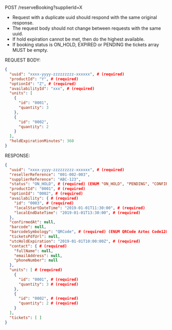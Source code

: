 POST /reserveBooking?supplierId=X

- Request with a duplicate uuid should respond with the same original response.
- The request body should not change between requests with the same uuid.
- If hold expiration cannot be met, then do the highest available.
- If booking status is ON_HOLD, EXPIRED or PENDING the tickets array MUST be empty.

REQUEST BODY:

```json
{
  "uuid": "xxxx-yyyy-zzzzzzzzz-xxxxxx", # (required)
  "productId": "Y", # (required)
  "optionId": "Z", # (required)
  "availabilityId": "xxx", # (required)
  "units": [
    {
      "id": "0001",
      "quantity": 3
    },
    {
      "id": "0002",
      "quantity": 2
    }
  ],
  "holdExpirationMinutes": 360
}
```

RESPONSE:

```json
{
  "uuid": "xxxx-yyyy-zzzzzzzzz-xxxxxx", # (required)
  "resellerReference": "001-002-003",
  "supplierReference": "ABC-123",
  "status": "ON_HOLD", # (required) (ENUM "ON_HOLD", "PENDING", "CONFIRMED", "CANCELLED", "EXPIRED")
  "productId": "0001", # (required)
  "optionId": "0002", # (required)
  "availability": { # (required)
    "id": "0003", # (required)
    "localStartDateTime": "2019-01-01T11:30:00", # (required)
    "localEndDateTime": "2019-01-01T13:30:00", # (required)
  },
  "confirmedAt": null,
  "barcode": null,
  "barcodeSymbology": "QRCode", # (required) (ENUM QRCode Aztec Code128 Code39)
  "ticketsPdfUrl": null,
  "utcHoldExpiration": "2019-01-01T10:00:00Z", # (required)
  "contact": { # (required)
    "fullName": null,
    "emailAddress": null,
    "phoneNumber": null
  },
  "units": [ # (required)
    {
      "id": "0001", # (required)
      "quantity": 3 # (required)
    },
    {
      "id": "0002", # (required)
      "quantity": 2 # (required)
    }
  ],
  "tickets": [ ]
}
```